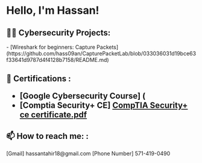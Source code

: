 <h1> Hello, I'm Hassan! 

<h2>👨‍💻 Cybersecurity Projects:</h2>
- [Wireshark for beginners: Capture Packets](https://github.com/hass09an/CapturePacketLab/blob/033036031d19bce63f33641d9787d4f4128b7158/README.md)

<h2> 🔭 Certifications :</h2?>

- [Google Cybersecurity Course] (
- [Comptia Security+ CE]
 [CompTIA Security+ ce certificate.pdf](https://github.com/user-attachments/files/18355762/CompTIA.Security%2B.ce.certificate.pdf)

<h2> 📫 How to reach me:  :</h2>
[Gmail]
hassantahir18@gmail.com
[Phone Number]
571-419-0490


<!--
**joshmadakor1/joshmadakor1** is a ✨ _special_ ✨ repository because its `README.md` (this file) appears on your GitHub profile.

Here are some ideas to get you started:

- 🔭 I’m currently working on ...
- 🌱 I’m currently learning ...
- 👯 I’m looking to collaborate on ...
- 🤔 I’m looking for help with ...
- 💬 Ask me about ...
- 📫 How to reach me: ...
- 😄 Pronouns: ...
- ⚡ Fun fact: ...
-->

